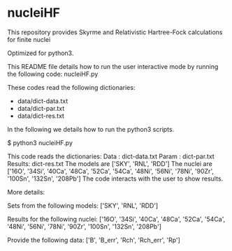 # nucleiHF
This repository provides Skyrme and Relativistic Hartree-Fock calculations for finite nuclei 

Optimized for python3.

This README file details how to run the user interactive mode by running the following code: nucleiHF.py

These codes read the following dictionaries:
- data/dict-data.txt
- data/dict-par.txt
- data/dict-res.txt

In the following we details how to run the python3 scripts.

$ python3 nucleiHF.py

  This code reads the dictionaries:
  Data   : dict-data.txt
  Param  : dict-par.txt
  Results: dict-res.txt
  The models are ['SKY', 'RNL', 'RDD']
  The nuclei are ['16O', '34Si', '40Ca', '48Ca', '52Ca', '54Ca', '48Ni', '56Ni',
  '78Ni', '90Zr', '100Sn', '132Sn', '208Pb']
  The code interacts with the user to show results.

More details:

Sets from the following models: ['SKY', 'RNL', 'RDD']

Results for the following nuclei: ['16O', '34Si', '40Ca', '48Ca', '52Ca', '54Ca', '48Ni', '56Ni', '78Ni', '90Zr', '100Sn', '132Sn', '208Pb']

Provide the following data: ['B', 'B_err', 'Rch', 'Rch_err', 'Rp']